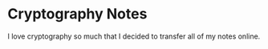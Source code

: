 # Cryptography Notes

I love cryptography so much that I decided to transfer all of my notes online.
